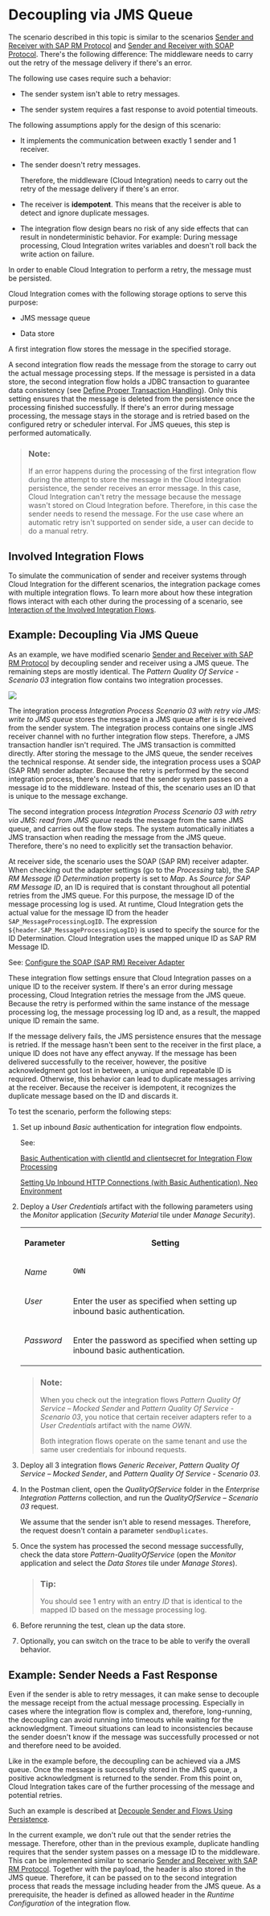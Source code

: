 <!-- loioecbde19b7d184f5e8528a936f0d5f780 -->

# Decoupling via JMS Queue

The scenario described in this topic is similar to the scenarios [Sender and Receiver with SAP RM Protocol](sender-and-receiver-with-sap-rm-protocol-9f3e2b6.md) and [Sender and Receiver with SOAP Protocol](sender-and-receiver-with-soap-protocol-cd4c6e0.md). There's the following difference: The middleware needs to carry out the retry of the message delivery if there's an error.

The following use cases require such a behavior:

-   The sender system isn't able to retry messages.

-   The sender system requires a fast response to avoid potential timeouts.


The following assumptions apply for the design of this scenario:

-   It implements the communication between exactly 1 sender and 1 receiver.

-   The sender doesn't retry messages.

    Therefore, the middleware \(Cloud Integration\) needs to carry out the retry of the message delivery if there's an error.

-   The receiver is **idempotent**. This means that the receiver is able to detect and ignore duplicate messages.

-   The integration flow design bears no risk of any side effects that can result in nondeterministic behavior. For example: During message processing, Cloud Integration writes variables and doesn't roll back the write action on failure.


In order to enable Cloud Integration to perform a retry, the message must be persisted.

Cloud Integration comes with the following storage options to serve this purpose:

-   JMS message queue

-   Data store


A first integration flow stores the message in the specified storage.

A second integration flow reads the message from the storage to carry out the actual message processing steps. If the message is persisted in a data store, the second integration flow holds a JDBC transaction to guarantee data consistency \(see [Define Proper Transaction Handling](define-proper-transaction-handling-1c31963.md)\). Only this setting ensures that the message is deleted from the persistence once the processing finished successfully. If there's an error during message processing, the message stays in the storage and is retried based on the configured retry or scheduler interval. For JMS queues, this step is performed automatically.

> ### Note:  
> If an error happens during the processing of the first integration flow during the attempt to store the message in the Cloud Integration persistence, the sender receives an error message. In this case, Cloud Integration can't retry the message because the message wasn't stored on Cloud Integration before. Therefore, in this case the sender needs to resend the message. For the use case where an automatic retry isn't supported on sender side, a user can decide to do a manual retry.



<a name="loioecbde19b7d184f5e8528a936f0d5f780__section_d1v_k4c_nrb"/>

## Involved Integration Flows

To simulate the communication of sender and receiver systems through Cloud Integration for the different scenarios, the integration package comes with multiple integration flows. To learn more about how these integration flows interact with each other during the processing of a scenario, see [Interaction of the Involved Integration Flows](interaction-of-the-involved-integration-flows-44be68d.md).



<a name="loioecbde19b7d184f5e8528a936f0d5f780__section_y3z_zpb_nrb"/>

## Example: Decoupling Via JMS Queue

As an example, we have modified scenario [Sender and Receiver with SAP RM Protocol](sender-and-receiver-with-sap-rm-protocol-9f3e2b6.md) by decoupling sender and receiver using a JMS queue. The remaining steps are mostly identical. The *Pattern Quality Of Service - Scenario 03* integration flow contains two integration processes.

![](images/Pattern_EO_03_11a25db.png)

The integration process *Integration Process Scenario 03 with retry via JMS: write to JMS queue* stores the message in a JMS queue after is is received from the sender system. The integration process contains one single JMS receiver channel with no further integration flow steps. Therefore, a JMS transaction handler isn't required. The JMS transaction is committed directly. After storing the message to the JMS queue, the sender receives the technical response. At sender side, the integration process uses a SOAP \(SAP RM\) sender adapter. Because the retry is performed by the second integration process, there's no need that the sender system passes on a message id to the middleware. Instead of this, the scenario uses an ID that is unique to the message exchange.

The second integration process *Integration Process Scenario 03 with retry via JMS: read from JMS queue* reads the message from the same JMS queue, and carries out the flow steps. The system automatically initiates a JMS transaction when reading the message from the JMS queue. Therefore, there's no need to explicitly set the transaction behavior.

At receiver side, the scenario uses the SOAP \(SAP RM\) receiver adapter. When checking out the adapter settings \(go to the *Processing* tab\), the *SAP RM Message ID Determination* property is set to *Map*. As *Source for SAP RM Message ID*, an ID is required that is constant throughout all potential retries from the JMS queue. For this purpose, the message ID of the message processing log is used. At runtime, Cloud Integration gets the actual value for the message ID from the header `SAP_MessageProcessingLogID`. The expression `${header.SAP_MessageProcessingLogID}` is used to specify the source for the ID Determination. Cloud Integration uses the mapped unique ID as SAP RM Message ID.

See: [Configure the SOAP \(SAP RM\) Receiver Adapter](configure-the-soap-sap-rm-receiver-adapter-8366495.md)

These integration flow settings ensure that Cloud Integration passes on a unique ID to the receiver system. If there's an error during message processing, Cloud Integration retries the message from the JMS queue. Because the retry is performed within the same instance of the message processing log, the message processing log ID and, as a result, the mapped unique ID remain the same.

If the message delivery fails, the JMS persistence ensures that the message is retried. If the message hasn't been sent to the receiver in the first place, a unique ID does not have any effect anyway. If the message has been delivered successfully to the receiver, however, the positive acknowledgment got lost in between, a unique and repeatable ID is required. Otherwise, this behavior can lead to duplicate messages arriving at the receiver. Because the receiver is idempotent, it recognizes the duplicate message based on the ID and discards it.

To test the scenario, perform the following steps:

1.  Set up inbound *Basic* authentication for integration flow endpoints.

    See:

    [Basic Authentication with clientId and clientsecret for Integration Flow Processing](../ConnectionSetup/basic-authentication-with-clientid-and-clientsecret-for-integration-flow-processing-647eeb3.md)

    [Setting Up Inbound HTTP Connections \(with Basic Authentication\), Neo Environment](../ConnectionSetup/setting-up-inbound-http-connections-with-basic-authentication-neo-environment-391c45c.md)

2.  Deploy a *User Credentials* artifact with the following parameters using the *Monitor* application \(*Security Material* tile under *Manage Security*\).


    <table>
    <tr>
    <th valign="top">

    Parameter


    
    </th>
    <th valign="top">

    Setting


    
    </th>
    </tr>
    <tr>
    <td valign="top">
    
    *Name*


    
    </td>
    <td valign="top">
    
    `OWN`


    
    </td>
    </tr>
    <tr>
    <td valign="top">
    
    *User*


    
    </td>
    <td valign="top">
    
    Enter the user as specified when setting up inbound basic authentication.


    
    </td>
    </tr>
    <tr>
    <td valign="top">
    
    *Password*


    
    </td>
    <td valign="top">
    
    Enter the password as specified when setting up inbound basic authentication.


    
    </td>
    </tr>
    </table>
    
    > ### Note:  
    > When you check out the integration flows *Pattern Quality Of Service – Mocked Sender* and *Pattern Quality Of Service - Scenario 03*, you notice that certain receiver adapters refer to a *User Credentials* artifact with the name *OWN*.
    > 
    > Both integration flows operate on the same tenant and use the same user credentials for inbound requests.

3.  Deploy all 3 integration flows *Generic Receiver*, *Pattern Quality Of Service – Mocked Sender*, and *Pattern Quality Of Service - Scenario 03*.

4.  In the Postman client, open the *QualityOfService* folder in the *Enterprise Integration Patterns* collection, and run the *QualityOfService – Scenario 03* request.

    We assume that the sender isn't able to resend messages. Therefore, the request doesn't contain a parameter `sendDuplicates`.

5.  Once the system has processed the second message successfully, check the data store *Pattern-QualityOfService* \(open the *Monitor* application and select the *Data Stores* tile under *Manage Stores*\).

    > ### Tip:  
    > You should see 1 entry with an entry *ID* that is identical to the mapped ID based on the message processing log.

6.  Before rerunning the test, clean up the data store.

7.  Optionally, you can switch on the trace to be able to verify the overall behavior.




<a name="loioecbde19b7d184f5e8528a936f0d5f780__section_fcr_jtb_nrb"/>

## Example: Sender Needs a Fast Response

Even if the sender is able to retry messages, it can make sense to decouple the message receipt from the actual message processing. Especially in cases where the integration flow is complex and, therefore, long-running, the decoupling can avoid running into timeouts while waiting for the acknowledgment. Timeout situations can lead to inconsistencies because the sender doesn't know if the message was successfully processed or not and therefore need to be avoided.

Like in the example before, the decoupling can be achieved via a JMS queue. Once the message is successfully stored in the JMS queue, a positive acknowledgment is returned to the sender. From this point on, Cloud Integration takes care of the further processing of the message and potential retries.

Such an example is described at [Decouple Sender and Flows Using Persistence](decouple-sender-and-flows-using-persistence-c5591df.md).

In the current example, we don't rule out that the sender retries the message. Therefore, other than in the previous example, duplicate handling requires that the sender system passes on a message ID to the middleware. This can be implemented similar to scenario [Sender and Receiver with SAP RM Protocol](sender-and-receiver-with-sap-rm-protocol-9f3e2b6.md). Together with the payload, the header is also stored in the JMS queue. Therefore, it can be passed on to the second integration process that reads the message including header from the JMS queue. As a prerequisite, the header is defined as allowed header in the *Runtime Configuration* of the integration flow.


